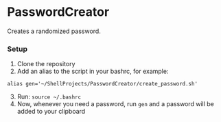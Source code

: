# PasswordCreator
Creates a randomized password.

### Setup
1. Clone the repository
2. Add an alias to the script in your bashrc, for example:
```
alias gen='~/ShellProjects/PasswordCreator/create_password.sh'
```
3. Run: `source ~/.bashrc`
4. Now, whenever you need a password, run `gen` and a password will be added to your clipboard
